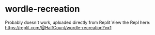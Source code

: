 # wordle-recreation

Probably doesn't work, uploaded directly from Replit
View the Repl here: https://replit.com/@HalfCount/wordle-recreation?v=1
